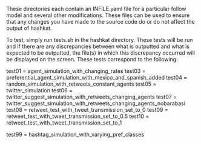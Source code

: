 These directories each contain an INFILE.yaml file for a particular follow model and several other modifications. These files can be used to ensure that any changes you have made to the source code do or do not affect the output of hashkat.

To test, simply run tests.sh in the hashkat directory. These tests will be run and if there are any discrepancies between what is outputted and what is expected to be outputted, the file(s) in which this discrepancy occurred will be displayed on the screen. These tests correspond to the following:

test01 = agent_simulation_with_changing_rates
test03 = preferential_agent_simulation_with_mexico_and_spanish_added
test04 = random_simulation_with_retweets_constant_agents
test05 = twitter_simulation
test06 = twitter_suggest_simulation_with_retweets_changing_agents
test07 = twitter_suggest_simulation_with_retweets_changing_agents_nobarabasi
test08 = retweet_test_with_tweet_transmission_set_to_0
test09 = retweet_test_with_tweet_transmission_set_to_0.5
test10 = retweet_test_with_tweet_transmission_set_to_1

test99 = hashtag_simulation_with_varying_pref_classes

